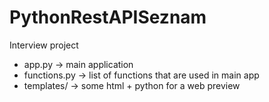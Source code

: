 # PythonRestAPISeznam

Interview project

- app.py        -> main application
- functions.py  -> list of functions that are used in main app
- templates/    -> some html + python for a web preview 
